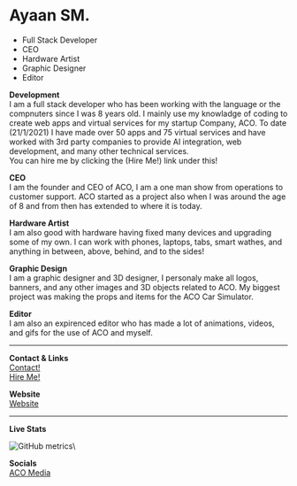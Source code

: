 # **Ayaan SM.**

- Full Stack Developer
- CEO
- Hardware Artist
- Graphic Designer 
- Editor

**Development**\
I am a full stack developer who has been working with the language or the compnuters since I was 8 years old. I mainly use my knowladge of coding to create web apps and virtual services for my startup Company, ACO. To date (21/1/2021) I have made over 50 apps and 75 virtual services and have worked with 3rd party companies to provide AI integration, web development, and many other technical services.\
You can hire me by clicking the (Hire Me!) link under this!

**CEO**\
I am the founder and CEO of ACO, I am a one man show from operations to customer support. ACO started as a project also when I was around the age of 8 and from then has extended to where it is today.

**Hardware Artist**\
I am also good with hardware having fixed many devices and upgrading some of my own. I can work with phones, laptops, tabs, smart wathes, and anything in between, above, behind, and to the sides! 

**Graphic Design**\
I am a graphic designer and 3D designer, I personaly make all logos, banners, and any other images and 3D objects related to ACO. My biggest project was making the props and items for the ACO Car Simulator.

**Editor**\
I am also an expirenced editor who has made a lot of animations, videos, and gifs for the use of ACO and myself. 

---------

**Contact & Links**\
[Contact!](mailto:lazoshowaco@gmail.com)\
[Hire Me!](mailto:lazoshowaco@gmail.com)

**Website**\
[Website](https://ayaan.smb.company/) 

---------

**Live Stats**

![GitHub metrics](https://metrics.lecoq.io/Ayaan-Codes)\

**Socials**\
[ACO Media](https://ayaan-codes.github.io/aco.co)


